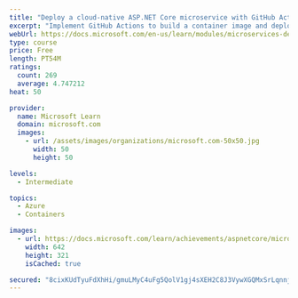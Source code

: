 ```yaml
---
title: "Deploy a cloud-native ASP.NET Core microservice with GitHub Actions"
excerpt: "Implement GitHub Actions to build a container image and deploy to Azure Kubernetes Service."
webUrl: https://docs.microsoft.com/en-us/learn/modules/microservices-devops-aspnet-core/
type: course
price: Free
length: PT54M
ratings:
  count: 269
  average: 4.747212
heat: 50

provider:
  name: Microsoft Learn
  domain: microsoft.com
  images:
    - url: /assets/images/organizations/microsoft.com-50x50.jpg
      width: 50
      height: 50

levels:
  - Intermediate

topics:
  - Azure
  - Containers

images:
  - url: https://docs.microsoft.com/learn/achievements/aspnetcore/microservices-devops-aspnet-core-social.png
    width: 642
    height: 321
    isCached: true

secured: "8cixKUdTyuFdXhHi/gmuLMyC4uFg5QolV1gj4sXEH2C8J3VywXGQMxSrLqnnj8q9qZFPNH1ma3FsrsnUU9x16hI1cZBdjYvayiQZbhCf0Cy4ImCWgXGYGv+VEEUKjhT3N2qQjWVUxpxocm7H9pQj4KXpBO+YlsZNIZGcm9SjaYBJuYlCbGVFJOi+dOE9+iJfVaUSXMdP51lAsuj7QB631+Gi1gSqE6Tj3ZfifLwh5mLrMX5OR5f7DU3wvqNoiGUCLMTNwdsmRvJLFQYGf+1XxlHB9wBAURm/RzOj2wboCu19G9rxIATACbjBuP4htQRNjfAk+HKbUXUe08AGuq/tnN/LXocuAjQNhPZFXZskbypwPgbDxZZcDtpxkAKxQD8JLSW50VgAwjfKbptYFnkK190NXXoWNliyYmIJJFB4E/w=;gqhJDT3aIJjHxTdeF89gjw=="
---
```


